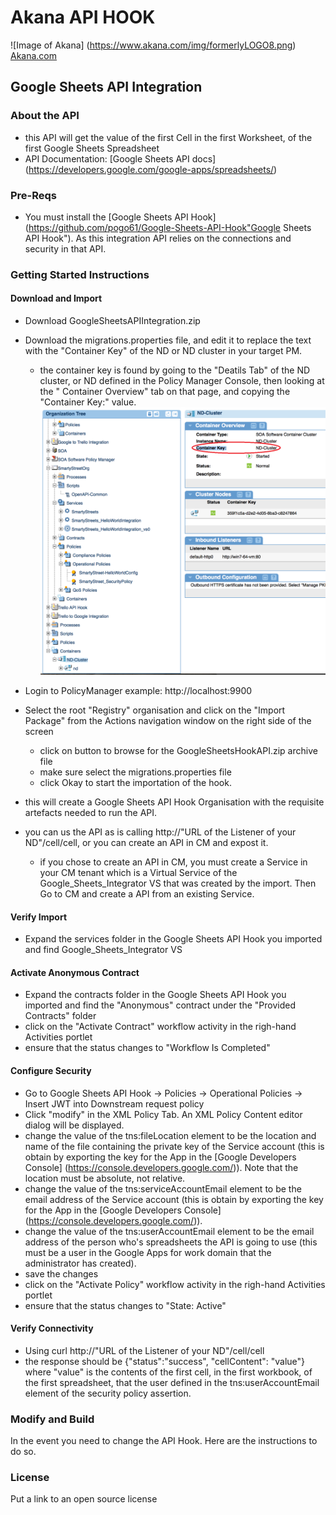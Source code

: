 # Akana API HOOK
![Image of Akana] 
(https://www.akana.com/img/formerlyLOGO8.png) 
[Akana.com](http://akana.com)

## Google Sheets API Integration 
### About the API
- this API will get the value of the first Cell in the first Worksheet, of the first Google Sheets Spreadsheet
- API Documentation: [Google Sheets API docs] (https://developers.google.com/google-apps/spreadsheets/)

### Pre-Reqs
- You must install the [Google Sheets API Hook](https://github.com/pogo61/Google-Sheets-API-Hook"Google Sheets API Hook"). As this integration API relies on the connections and security in that API.

### Getting Started Instructions
#### Download and Import
- Download GoogleSheetsAPIIntegration.zip
- Download the migrations.properties file, and edit it to replace the <replace this with your key> text with the "Container Key" of the ND or ND cluster in your target PM.
    - the container key is found by going to the "Deatils Tab" of the ND cluster, or ND defined in the Policy Manager Console, then looking at the " Container Overview" tab on that page, and copying the "Container Key:" value. ![container key screenshot](https://github.com/pogo61/Google-Sheets-API-Integration/blob/master/Screen%20Shot%202015-03-18%20at%2011.24.45%20am.png "ND Container Key")

- Login to PolicyManager  example: http://localhost:9900
- Select the root "Registry" organisation and click on the "Import Package" from the Actions navigation window on the right side of the screen
  - click on button to browse for the GoogleSheetsHookAPI.zip archive file 
  - make sure select the migrations.properties file 
  - click Okay to start the importation of the hook.
- this will create a Google Sheets API Hook Organisation with the requisite artefacts needed to run the API.
- you can us the API as is calling http://"URL of the Listener of your ND"/cell/cell, or you can create an API in CM and expost it.
    - if you chose to create an API in CM, you must create a Service in your CM tenant which is a Virtual Service of the Google_Sheets_Integrator VS that was created by the import. Then Go to CM and create a API from an existing Service.

#### Verify Import
- Expand the services folder in the Google Sheets API Hook you imported and find Google_Sheets_Integrator VS

#### Activate Anonymous Contract
- Expand the contracts folder in the Google Sheets API Hook you imported and find the "Anonymous" contract under the "Provided Contracts" folder
- click on the "Activate Contract" workflow activity in the righ-hand Activities portlet
- ensure that the status changes to "Workflow Is Completed"

#### Configure Security
- Go to Google Sheets API Hook -> Policies -> Operational Policies ->    Insert JWT into Downstream request policy
- Click "modify" in the XML Policy Tab. An XML Policy Content editor dialog will be displayed.
- change the value of the tns:fileLocation element to be the location and name of the file containing the private key of the Service account (this is obtain by exporting the key for the App in the [Google Developers Console] (https://console.developers.google.com/)). Note that the location must be absolute, not relative.
- change the value of the tns:serviceAccountEmail element to be the email address of the Service account (this is obtain by exporting the key for the App in the [Google Developers Console] (https://console.developers.google.com/)).
- change the value of the tns:userAccountEmail element to be the email address of the person who's spreadsheets the API is going to use (this must be a user in the Google Apps for work domain that the administrator has created).
- save the changes
- click on the "Activate Policy" workflow activity in the righ-hand Activities portlet
- ensure that the status changes to "State: Active"

#### Verify Connectivity
- Using curl http://"URL of the Listener of your ND"/cell/cell
-  the response should be {"status":"success", "cellContent": "value"} where "value" is the contents of the first cell, in the first workbook, of the first spreadsheet, that the user defined in the tns:userAccountEmail element of the security policy assertion.

### Modify and Build
In the event you need to change the API Hook.   Here are the instructions to do so. 

### License
Put a link to an open source license

